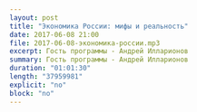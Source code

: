 ```yaml
---
layout: post
title: "Экономика России: мифы и реальность"
date: 2017-06-08 21:00
file: 2017-06-08-экономика-россии.mp3 
excerpt: Гость программы - Андрей Илларионов
summary: Гость программы - Андрей Илларионов
duration: "01:01:30"
length: "37959981"
explicit: "no"
block: "no"
---
```

